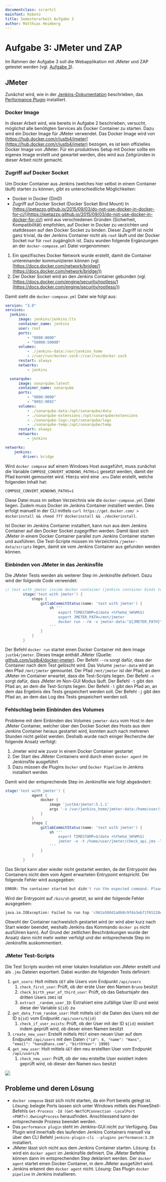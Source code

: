 ```yaml
---
documentclass: scrartcl
mainfont: Roboto
title: Semesterarbeit Aufgabe 3
author: Matthias Heimberg
---
```


# Aufgabe 3: JMeter und ZAP

Im Rahmen der Aufgabe 3 soll die Webapplikation mit JMeter und ZAP getestet werden (vgl. [Aufgabe 3](https://moodle.ffhs.ch/mod/assign/view.php?id=4133081)).

## JMeter
Zunächst wird, wie in der [Jenkins-Dokumentation](https://www.jenkins.io/doc/book/using/using-jmeter-with-jenkins/) beschrieben, das [Performance Plugin](https://plugins.jenkins.io/performance) installiert. 
### Docker Image
In dieser Arbeit wird, wie bereits in Aufgabe 2 beschrieben, versucht, möglichst alle benötigten Services als Docker Container zu starten. Dazu wird ein Docker Image für JMeter verwendet. Das Docker Image wird von [https://hub.docker.com/r/justb4/jmeter](https://hub.docker.com/r/justb4/jmeter) bezogen, es ist kein offizielles Docker Image von JMeter. Für ein produktives Setup mit Docker sollte ein eigenes Image erstellt und gewartet werden, dies wird aus Zeitgründen in dieser Arbeit nicht gemacht. 

### Zugriff auf Docker Socket
Um Docker Container aus Jenkins (welches hier selbst in einem Container läuft) starten zu können, gibt es unterschiedliche Möglichkeiten:
- Docker in Docker (DinD)
- Zugriff auf Docker Socket (Docker Socket Bind Mount)
In [https://jpetazzo.github.io/2015/09/03/do-not-use-docker-in-docker-for-ci/](https://jpetazzo.github.io/2015/09/03/do-not-use-docker-in-docker-for-ci/) wird aus verschiedenen Gründen (Sicherheit, Kompatibilität) empfohlen, auf Docker in Docker zu verzichten und stattdessen auf den Docker Socket zu binden. Dieser Zugriff ist nicht ganz trivial, da der Jenkins Container nicht als `root` läuft und der Docker Socket nur für `root` zugänglich ist. Dazu wurden folgende Ergänzungen an der `docker-compose.yml` Datei vorgenommen:
1. Ein spezifisches Docker Network wurde erstellt, damit die Container untereinander kommunizieren können (vgl. [https://docs.docker.com/network/bridge/](https://docs.docker.com/network/bridge/))
2. Der Docker Socket wird an den Jenkins Container gebunden (vgl. [https://docs.docker.com/engine/security/rootless/](https://docs.docker.com/engine/security/rootless/))

Damit sieht die `docker-compose.yml` Datei wie folgt aus:
```yaml
version: "3.8"
services:
  jenkins:
      image: jenkins/jenkins:lts
      container_name: jenkins
      user: root
      ports:
          - "8080:8080"
          - "50000:50000"
      volumes:
          - ./jenkins-data:/var/jenkins_home
          - //var/run/docker.sock://var/run/docker.sock
      restart: always
      networks:
          - jenkins

  sonarqube:
      image: sonarqube:latest
      container_name: sonarqube
      ports:
          - "9000:9000"
          - "9092:9092"
      volumes:
          - ./sonarqube-data:/opt/sonarqube/data
          - ./sonarqube-extensions:/opt/sonarqube/extensions
          - ./sonarqube-logs:/opt/sonarqube/logs
          - ./sonarqube-temp:/opt/sonarqube/temp
      restart: always
      networks:
          - jenkins

networks:
    jenkins:
        driver: bridge
```
Wird `docker compose` auf einem Windows Host ausgeführt, muss zunächst die Variable `COMPOSE_CONVERT_WINDOWS_PATHS=1` gesetzt werden, damit der Pfad korrekt gemountet wird. Hierzu wird eine `.env` Datei erstellt, welche folgenden Inhalt hat:
```env
COMPOSE_CONVERT_WINDOWS_PATHS=1
```
Diese Datei muss im selben Verzeichnis wie die `docker-compose.yml` Datei liegen. Zudem muss Docker im Jenkins Container installiert werden. Dies erfolgt manuell in der CLI mittels `curl https://get.docker.com/ > dockerinstall && chmod 777 dockerinstall && ./dockerinstall`.

Ist Docker im Jenkins Container installiert, kann nun aus dem Jenkins Container auf den Docker Socket zugegriffen werden. Damit lässt sich JMeter in einem Docker Container parallel zum Jenkins Container starten und ausführen. Die Test-Scripte müssen im Verzeichnis `/jmeter-data/scripts` liegen, damit sie vom Jenkins Container aus gefunden werden können.

### Einbinden von JMeter in das Jenkinsfile
Die JMeter Tests werden als weiterer Step im Jenkinsfile definiert. Dazu wird der folgende Code verwendet:
```groovy
// test with jmeter inside docker container (jenkins container binds to docker socket on host)
        stage('test with jmeter') {
            steps {
                gitlabCommitStatus(name: 'test with jmeter') {
                    sh '''
                        export TIMESTAMP=$(date +%Y%m%d_%H%M%S)
                        export JMETER_PATH=/mnt/jmeter
                        docker run --rm -v jmeter-data:"${JMETER_PATH}" justb4/jmeter -n -t /mnt/jmeter/scripts -l "${JMETER_PATH}"/tmp/result_"${TIMESTAMP}".jtl -j "${JMETER_PATH}/tmp/jmeter_${TIMESTAMP}".log 
                    '''
                }
            }
        }
```
Der Befehl `docker run` startet einen Docker Container mit dem Image `justb4/jmeter`. Dieses Image enthält JMeter (Quelle: [github.com/justb4/docker-jmeter](https://github.com/justb4/docker-jmeter)). Der Befehl `--rm` sorgt dafür, dass der Container nach dem Test gelöscht wird. Das Volume `jmeter-data` wird an den Pfad `/mnt/jmeter` gemountet. Der Pfad `/mnt/jmeter` ist der Pfad, an dem JMeter im Container erwartet, dass die Test-Scripts liegen. Der Befehl `-n` sorgt dafür, dass JMeter im Non-GUI Modus läuft. Der Befehl `-t` gibt den Pfad an, an dem die Test-Scripts liegen. Der Befehl `-l` gibt den Pfad an, an dem das Ergebnis des Tests gespeichert werden soll. Der Befehl `-j` gibt den Pfad an, an dem das Log des Tests gespeichert werden soll.

### Fehlschlag beim Einbinden des Volumes
Probleme mit dem Einbinden des Volumes `jemeter-data` vom Host in den JMeter Container, welcher über den Docker Socket des Hosts aus dem Jenkins Container heraus gestartet wird, konnten auch nach mehreren Stunden nicht gelöst werden. Deshalb wurde nach einiger Recherche der folgende Ansatz verfolgt:
1. Jmeter wird wie zuvor in einem Docker Container gestartet
2. Der Start des JMeter Containers wird durch einen `docker agent` im Jenkinsfile ausgeführt
3. Dazu müssen die Plugins `Docker` und `Docker Pipeline` in Jenkins installiert werden

Damit wird der entsprechende Step im Jenkinsfile wie folgt abgeändert:
```groovy
stage('test with jmeter') {
            agent { 
                docker {
                    image 'justb4/jmeter:5.1.1'
                    args '-v /var/jenkins_home/jmeter-data:/home/user/jmeter'
                }
            }
            steps {
                gitlabCommitStatus(name: 'test with jmeter') {
                    sh '''
                        export TIMESTAMP=$(date +%Y%m%d_%H%M%S)
                        jmeter -n -t /home/user/jmeter/check_api.jmx -l /home/user/jmeter/result_${TIMESTAMP}.jtl -j /home/user/jmeter/jmeter_${TIMESTAMP}.log
                    '''
                }
            }
        }
```
Das Skript kann aber wieder nicht gestartet werden, da der Entrypoint des Containers nicht dem vom Agent erwarteten Entrypoint entspricht. Der folgende Fehler wird ausgegeben:
```bash
ERROR: The container started but didn't run the expected command. Please double check your ENTRYPOINT does execute the command passed as docker run argument, as required by official docker images
```
Wird der Entrypoint auf `/bin/sh` gesetzt, so wird der folgende Fehler ausgegeben:
```bash
java.io.IOException: Failed to run top 'c962a508d1a0b0c9fda3eb71f65228e48a61fac9ce9511907fb0a40561eedc44'. Error: Error response from daemon: Container c962a508d1a0b0c9fda3eb71f65228e48a61fac9ce9511907fb0a40561eedc44 is not running
```
Obwohl der Container nachweislich gestartet wird (er wird aber kurz nach Start wieder beendet, weshalb Jenkins das Kommando `docker ps` nicht ausführen kann). Auf Grund der zeitlichen Beschränkungen wurde der Ansatz dann nicht mehr weiter verfolgt und der entsprechende Step im Jenkinsfile auskommentiert.

### JMeter Test-Scripts
Die Test Scripts wurden mit einer lokalen Installation von JMeter erstellt und als `.jmx` Dateien exportiert. Dabei wurden die folgenden Tests definiert:
1. `get_users`: Holt mittels `GET` alle Users vom Endpunkt `/api/users`
   1. `check_first_user`: Prüft, ob der erste User den Namen `Bruno` besitzt
   2. `check_birth_year_of_third_user`: Prüft, ob das Geburtsjahr des dritten Users `2001` ist
   3. `extract _random_user_ID`: Extrahiert eine zufällige User ID und weist diese der Variable `${id}` zu
2. `get_data_from_random_user`: Holt mittels `GET` die Daten des Users mit der ID `${id}` vom Endpunkt `/api/users/${id}`
   1. `check_if_user_exists`: Prüft, ob der User mit der ID `${id}` existiert indem geprüft wird, ob dieser einen Namen besitzt
3. `create_new_user`: Erstellt mittels `POST` einen neuen User auf dem Endpunkt `/api/users` mit den Daten `{"id": 6, "name": "Hans", "email": "hans@hans.com", "birthYear": 1990}` 
4. `get_new_user`: Holt mittels `GET` den neu erstellten User vom Endpunkt `/api/users/6`
   1. `check_new_user`: Prüft, ob der neu erstellte User existiert indem geprüft wird, ob dieser den Namen `Hans` besitzt

![](./img/jmeter.png)


## Probleme und deren Lösung
- `docker compose` lässt sich nicht starten, da ein Port bereits gelegt ist. Lösung: belegte Ports lassen sich unter Windows mittels des PoweShell-Befehls `Get-Process -Id (Get-NetTCPConnection -LocalPort <PORT>).OwningProcess` herausfinden. Anschliessend kann der entsprechende Prozess beendet werden.
- Das `performance plugin` steht im Jenkins-GUI nicht zur Verfügung. Das Plugin wird innerhalb des laufenden Jenkins Containers manuell via über den CLI Befehl `jenkins-plugin-cli --plugins performance:3.20` installiert.
- JMeter lässt sich nicht aus dem Jenkins Container starten. Lösung: Es wird ein `docker agent` im Jenkinsfile definiert. Die JMeter Befehle können dann im entsprechenden Step deklariert werden. Der `docker agent` startet einen Docker Container, in dem JMeter ausgeführt wird.
- Jenkins erkennt den `docker agent` nicht. Lösung: Das Plugin `docker pipeline` in Jenkins installieren.